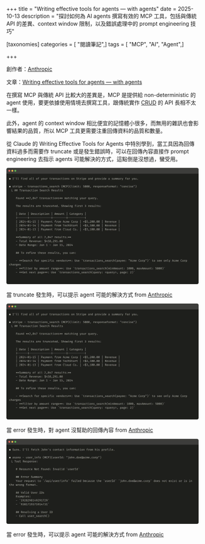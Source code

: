 +++
title = "Writing effective tools for agents — with agents"
date = 2025-10-13
description = "探討如何為 AI agents 撰寫有效的 MCP 工具，包括與傳統 API 的差異、context window 限制，以及錯誤處理中的 prompt engineering 技巧"

[taxonomies]
categories = [ "閱讀筆記",]
tags = [ "MCP", "AI", "Agent",]

+++

創作者：[Anthropic](https://www.anthropic.com/)

文章：[Writing effective tools for agents — with agents](https://www.anthropic.com/engineering/writing-tools-for-agents)

在撰寫 MCP 與傳統 API 比較大的差異是，MCP 是提供給 non-deterministic 的 agent 使用，要更依據使用情境去撰寫工具，跟傳統實作 [CRUD](https://zh.wikipedia.org/zh-tw/%E5%A2%9E%E5%88%AA%E6%9F%A5%E6%94%B9) 的 API 長相不太一樣。

此外，agent 的 context window 相比便宜的記憶體小很多，而無用的雜訊也會影響結果的品質，所以 MCP 工具更需要注重回傳資料的品質和數量。

從 Claude 的 Writing Effective Tools for Agents 中特別學到，當工具因為回傳資料過多而需要作 truncate 或是發生錯誤時，可以在回傳內容直接作 prompt engineering 去指示 agents 可能解決的方式，這點倒是沒想過，蠻受用。

![](helpful-truncated-response.webp)
<p class="image-caption">當 truncate 發生時，可以提示 agent 可能的解決方式 from <a href="https://www.anthropic.com/engineering/writing-tools-for-agents">Anthropic</a></p>

![](helpful-truncated-response.webp)
<p class="image-caption">當 error 發生時，對 agent 沒幫助的回傳內容 from <a href="https://www.anthropic.com/engineering/writing-tools-for-agents">Anthropic</a></p>

![](helpful-error-response.webp)
<p class="image-caption">當 error 發生時，可以提示 agent 可能的解決方式 from <a href="https://www.anthropic.com/engineering/writing-tools-for-agents">Anthropic</a></p>
